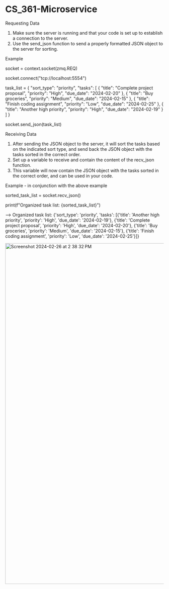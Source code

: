 # CS_361-Microservice

Requesting Data
1) Make sure the server is running and that your code is set up to establish a connection to the server.
2) Use the send_json function to send a properly formatted JSON object to the server for sorting.

Example

socket = context.socket(zmq.REQ)

socket.connect("tcp://localhost:5554")

task_list = {
  "sort_type": "priority",
  "tasks": [
    {
      "title": "Complete project proposal",
      "priority": "High",
      "due_date": "2024-02-20"
    },
    {
      "title": "Buy groceries",
      "priority": "Medium",
      "due_date": "2024-02-15"
    },
    {
      "title": "Finish coding assignment",
      "priority": "Low",
      "due_date": "2024-02-25"
    },
    {
      "title": "Another high priority",
      "priority": "High",
      "due_date": "2024-02-19"
    }
  ]
}

socket.send_json(task_list)

Receiving Data
1) After sending the JSON object to the server, it will sort the tasks based on the indicated sort type, and send back the JSON object with the tasks sorted in the correct order.
2) Set up a variable to receive and contain the content of the recv_json function.
3) This variable will now contain the JSON object with the tasks sorted in the correct order, and can be used in your code.

Example - in conjunction with the above example

sorted_task_list = socket.recv_json()

print(f"Organized task list: {sorted_task_list}")

--> Organized task list: {'sort_type': 'priority', 'tasks': [{'title': 'Another high priority', 'priority': 'High', 'due_date': '2024-02-19'}, {'title': 'Complete project proposal', 'priority': 'High', 'due_date': '2024-02-20'}, {'title': 'Buy groceries', 'priority': 'Medium', 'due_date': '2024-02-15'}, {'title': 'Finish coding assignment', 'priority': 'Low', 'due_date': '2024-02-25'}]}



<img width="1085" alt="Screenshot 2024-02-26 at 2 38 32 PM" src="https://github.com/AlexKing16/CS_361-Microservice/assets/55066365/5d02fdb4-edbd-4969-bbee-d8eaa1b32b86">


